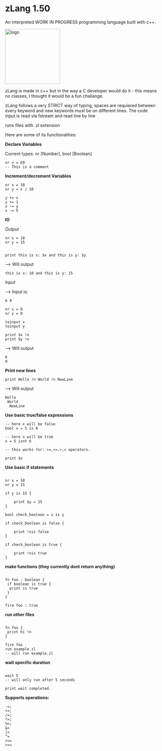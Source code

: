 # zLang 1.50
An interpreted WORK IN PROGRESS programming language built with c++.

<img width="180" height="180" alt="logo" src="https://github.com/user-attachments/assets/b5fb8bff-e3c8-4d8e-a852-a224cf935272" />

zLang is made in c++ but in the way a C developer would do it - this means no classes, I thought it would be a fun challange.

zLang follows a very STRICT way of typing, spaces are requiered between every keyword and new keywords must be on different lines.
The code input is read via fstream and read line by line

runs files with .zl extension

Here are some of its functionalities:

**Declare Variables**

Current types: nr [Number], bool [Boolean]

```zLang
nr x = 69
-- This is a comment
```

**Increment/decrement Variables**

```zLang
nr x = 10
nr y = x / 10

y += x
y += 1
x -= y
x -= 5
```

**IO**

*Output*

```zLang
nr x = 10
nr y = 15


print this is x: $x and this is y: $y
```

--> Will output

```zLang
this is x: 10 and this is y: 15
```

*Input*

--> Input is: 
```
6 9 
```

```zLang
nr x = 0
nr y = 0

toinput x
toinput y

print $x !n
print $y !n
```

--> Will output

```zLang
6
9
```

**Print new lines**

```zlang 
print Hello !n World !n NewLine
```
--> Will output

```zLang
Hello
 World
  NewLine
```

**Use basic true/false expressions**

```zLang
-- here x will be false
bool x = 5 is 6

-- here x will be true
x = 5 isnt 6

-- this works for: >=,<=,>,< operators.

print $x
```

**Use basic if statements**

```zLang

nr x = 10
nr y = 15

if y is 15 {

    print $y = 15
}

bool check_boolean = x is y

if check_boolean is false {

    print !nis false
}

if check_boolean is true {

    print !nis true
}

```

**make functions (they currently dont return anything)**

```zLang

fn foo : boolean {
 if boolean is true {
  print is true
 }
}

fire foo : true

```

**run other files**

```zLang

fn foo {
 print hi !n
}

fire foo
run example.zl
-- will run example.zl
```

**wait specific duration**

```zLang

wait 5
-- will only run after 5 seconds

print wait completed.
```

**Supports operations:**
```zLang
-=;
+=;
/=;
*=;
%=;
&=  
|=  
^=  
<<= 
>>= 
```
